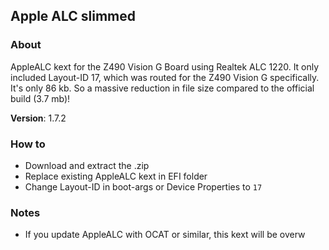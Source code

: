 ## Apple ALC slimmed

### About
AppleALC kext for the Z490 Vision G Board using Realtek ALC 1220. It only included Layout-ID 17, which was routed for the Z490 Vision G specifically. It's only 86 kb. So a massive reduction in file size compared to the official build (3.7 mb)!

**Version**: 1.7.2

### How to

- Download and extract the .zip
- Replace existing AppleALC kext in EFI folder
- Change Layout-ID in boot-args or Device Properties to `17`   

### Notes

- If you update AppleALC with OCAT or similar, this kext will be overw
